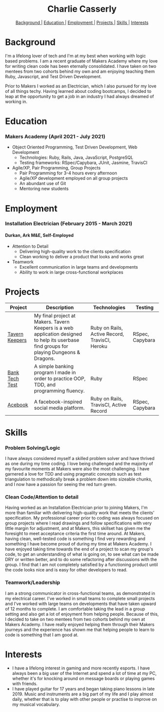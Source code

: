 <h1 align="center"> Charlie Casserly</h1>

<div align="center">

[Background ](#background) |
[Education ](#education) |
[Employment ](#employment) |
[Projects ](#projects) |
[Skills ](#skills) |
[Interests](#interests)

</div>

# Background

I'm a lifelong lover of tech and I'm at my best when 
working with logic based problems. I am a recent graduate of Makers Academy 
where my love for writing clean code has been eternally consolidated.
I have taken on two mentees from two cohorts behind my own and am enjoying
teaching them Ruby, Javascript, and Test Driven Development.

Prior to Makers I worked as an Electrician, which I also pursued for my love of 
all things techy. Having learned about coding bootcamps, I decided to leap at 
the opportunity to get a job in an industry I had always dreamed of working in.

# Education

### Makers Academy (April 2021 - July 2021)

- Object Oriented Programming, Test Driven Development, Web Development
  - Technologies: Ruby, Rails, Java, JavaScript, PostgreSQL
  - Testing frameworks: RSpec/Capybara, JUnit, Jasmine, TravisCI
- Agile/XP, Pair Programming, Group Projects
  - Pair Programming for 3-4 hours every afternoon
  - Agile/XP development employed on all group projects
  - An abundant use of Git
  - Mentoring new students

# Employment

### Installation Electrician (February 2015 - March 2021)
#### Durkan, Ark M&E, Self-Employed

- Attention to Detail
  - Delivering high-quality work to the clients specification
  - Clean working to deliver a product that looks and works great
- Teamwork
  - Excellent communication in large teams and developments
  - Ability to work in large cross-functional workplaces
  
# Projects

| Project       | Description                  | Technologies   | Testing   |
|--|--|--|--|
| [Tavern Keepers](https://github.com/charlie-casserly/dnd-finder) | My final project at Makers. Tavern Keepers is a web application designed to help its userbase find groups for playing Dungeons & Dragons. | Ruby on Rails, Active Record, TravisCI, Heroku | RSpec, Capybara |
| [Bank Tech Test](https://github.com/charlie-casserly/bank-tech-test) | A simple banking program I made in order to practice OOP, TDD, and programming fluency. | Ruby | RSpec |
| [Acebook](https://github.com/charlie-casserly/Acebook-The-Wallies) | A facebook-inspired social media platform. | Ruby on Rails, TravisCI, Active Record | RSpec, Capybara |

# Skills

### Problem Solving/Logic

I have always considered myself a skilled problem solver and have thrived as one during my time coding. I love being challenged and the majority of my favourite moments at Makers were also the most challenging. I have garnered a love for TDD and using pragmatic concepts such as test triangulation to methodically break a problem down into sizeable chunks, and I now have a passion for seeing the red turn green.

### Clean Code/Attention to detail

Having worked as an Installation Electrician prior to joining Makers, I'm more than familiar with delivering high-quality work that meets the clients' specification. My professional career prior to coding was always focused on group projects where I read drawings and follow specifications with very little margin for adjustment, and at Makers, this skillset has given me the foresight to meet acceptance criteria the first time around.
At Makers, having clean, well-tested code is something I find very rewarding and something I have become proud of during my time at Makers Academy. I have enjoyed taking time towards the end of a project to scan my group's code, to get an understanding of what is going on, to see what can be made DRY or written better, and to do some refactoring after discussions with the group. I find that I am not completely satisfied by a functioning product until the code looks nice and is easy for other developers to read.


### Teamwork/Leadership

I am a strong communicator in cross-functional teams, as demonstrated in my electrical career. I've worked in small teams to complete small projects and I've worked with large teams on developments that have taken upward of 12 months to complete. I am comfortable taking the lead in a group setting and also get a lot of enjoyment from helping people. Because of this, I decided to take on two mentees from two cohorts behind my own at Makers Academy. I have really enjoyed helping them through their Makers journeys and the experience has shown me that helping people to learn to code is something that I am good at. 


# Interests

- I have a lifelong interest in gaming and more recently esports. I have always been a big user of the Internet and spend a lot of time at my PC, whether it's for knocking around on message boards or playing games with friends.
- I have played guitar for 17 years and began taking piano lessons in late 2019. Music and instruments are a big part of my life and I play almost daily, whether that is to play with other people or practise to improve on my musical vocabulary.
